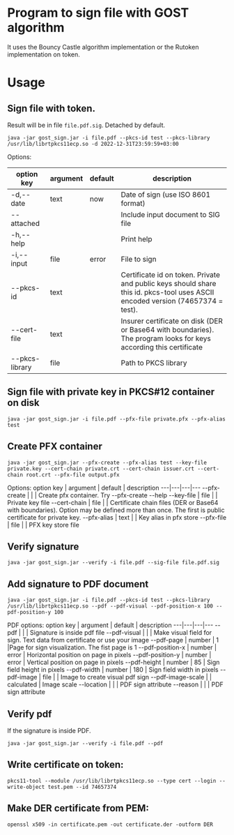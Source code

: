 # Program to sign file with GOST algorithm

It uses the Bouncy Castle algorithm implementation or the Rutoken implementation on token.

# Usage

## Sign file with token.

Result will be in file `file.pdf.sig`. Detached by default.
```
java -jar gost_sign.jar -i file.pdf --pkcs-id test --pkcs-library /usr/lib/librtpkcs11ecp.so -d 2022-12-31T23:59:59+03:00
```

Options:

option key | argument | default | description
---|---|---|---
-d,--date | text | now | Date of sign (use ISO 8601 format)
--attached | | | Include input document to SIG file
-h,--help | | | Print help
-i,--input | file | error | File to sign
--pkcs-id | text | | Certificate id on token. Private and public keys should share this id. pkcs-tool uses ASCII encoded version (74657374 = test).
--cert-file | text | | Insurer certificate on disk (DER or Base64 with boundaries). The program looks for keys according this certificate
--pkcs-library | file | | Path to PKCS library


## Sign file with private key in PKCS#12 container on disk
```
java -jar gost_sign.jar -i file.pdf --pfx-file private.pfx --pfx-alias test
```

## Create PFX container
```
java -jar gost_sign.jar --pfx-create --pfx-alias test --key-file private.key --cert-chain private.crt --cert-chain issuer.crt --cert-chain root.crt --pfx-file output.pfx
```
Options:
option key | argument | default | description
---|---|---|---
--pfx-create | | | Create pfx container. Try --pfx-create --help
--key-file | file | | Private key file
--cert-chain | file | | Certificate chain files (DER or Base64 with boundaries). Option may be defined more than once. The first is public certificate for private key.
--pfx-alias | text | | Key alias in pfx store
--pfx-file | file | | PFX key store file

## Verify signature
```
java -jar gost_sign.jar --verify -i file.pdf --sig-file file.pdf.sig
```

## Add signature to PDF document
```
java -jar gost_sign.jar -i file.pdf --pkcs-id test --pkcs-library /usr/lib/librtpkcs11ecp.so --pdf --pdf-visual --pdf-position-x 100 --pdf-position-y 100
```

PDF options:
option key | argument | default | description
---|---|---|---
--pdf | | | Signature is inside pdf file
--pdf-visual | | | Make visual field for sign. Text data from certificate or use your image
--pdf-page | number | 1 |Page for sign visualization. The fist page is 1
--pdf-position-x | number | error | Horizontal position on page in pixels
--pdf-position-y | number | error | Vertical position on page in pixels
--pdf-height | number | 85 | Sign field height in pixels
--pdf-width | number | 180 | Sign field width in pixels
--pdf-image | file | | Image to create visual pdf sign
--pdf-image-scale | | calculated | Image scale
--location | | | PDF sign attribute
--reason | | | PDF sign attribute

## Verify pdf

If the signature is inside PDF.
```
java -jar gost_sign.jar --verify -i file.pdf --pdf
```

## Write certificate on token:

```
pkcs11-tool --module /usr/lib/librtpkcs11ecp.so --type cert --login --write-object test.pem --id 74657374
```

## Make DER certificate from PEM:

```
openssl x509 -in certificate.pem -out certificate.der -outform DER 
```
    



